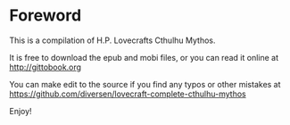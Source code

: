 # Foreword

<span class="first">
This is a compilation of H.P. Lovecrafts Cthulhu Mythos. 
</span>

It is free to download the epub and mobi files, or you can read it online at <http://gittobook.org>

You can make edit to the source if you find any typos or other mistakes at <https://github.com/diversen/lovecraft-complete-cthulhu-mythos>

Enjoy!


